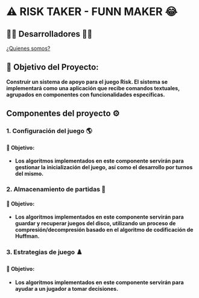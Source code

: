 # :warning: RISK TAKER - FUNN MAKER :joy:

## :man_technologist: Desarrolladores :man_technologist:
[¿Quienes somos?](https://github.com/Juaness06/Risk_taker-fun_maker/wiki/😎¿Quiénes-somos%3F😎)

## :dart: Objetivo del Proyecto:
__Construir un sistema de apoyo para el juego Risk. El sistema se implementará
como una aplicación que recibe comandos textuales, agrupados en componentes con funcionalidades específicas.__ 

## Componentes del proyecto :gear:

### 1. Configuración del juego :earth_americas:
#### :dart: Objetivo:
* __Los algoritmos implementados en este componente servirán para gestionar la inicialización del juego,
así como el desarrollo por turnos del mismo.__

### 2. Almacenamiento de partidas :floppy_disk:
#### :dart: Objetivo:
* __Los algoritmos implementados en este componente servirán para guardar y recuperar juegos del disco,
utilizando un proceso de compresión/decompresión basado en el algoritmo de codificación de Huffman.__

### 3. Estrategias de juego :chess_pawn:
#### :dart: Objetivo:
* __Los algoritmos implementados en este componente servirán para ayudar a un jugador a tomar decisiones.__
